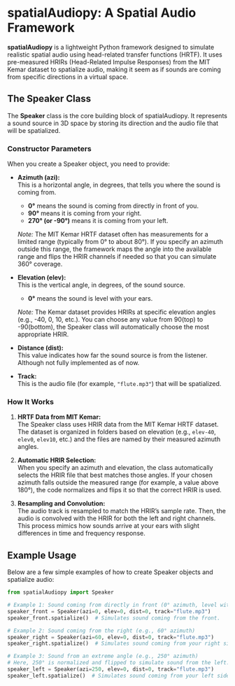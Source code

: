 # spatialAudiopy: A Spatial Audio Framework

**spatialAudiopy** is a lightweight Python framework designed to simulate realistic spatial audio using head-related transfer functions (HRTF). It uses pre-measured HRIRs (Head-Related Impulse Responses) from the MIT Kemar dataset to spatialize audio, making it seem as if sounds are coming from specific directions in a virtual space.

## The Speaker Class

The **Speaker** class is the core building block of spatialAudiopy. It represents a sound source in 3D space by storing its direction and the audio file that will be spatialized.

### Constructor Parameters

When you create a Speaker object, you need to provide:

- **Azimuth (azi):**  
  This is a horizontal angle, in degrees, that tells you where the sound is coming from.  
  - **0°** means the sound is coming from directly in front of you.
  - **90°** means it is coming from your right.
  - **270° (or -90°)** means it is coming from your left.
  
  *Note:* The MIT Kemar HRTF dataset often has measurements for a limited range (typically from 0° to about 80°). If you specify an azimuth outside this range, the framework maps the angle into the available range and flips the HRIR channels if needed so that you can simulate 360° coverage.

- **Elevation (elev):**  
  This is the vertical angle, in degrees, of the sound source.  
  - **0°** means the sound is level with your ears.
  
  *Note:* The Kemar dataset provides HRIRs at specific elevation angles (e.g., -40, 0, 10, etc.). You can choose any value from 90(top) to -90(bottom), the Speaker class will automatically choose the most appropriate HRIR.

- **Distance (dist):**  
  This value indicates how far the sound source is from the listener. Although not fully implemented as of now.

- **Track:**  
  This is the audio file (for example, `"flute.mp3"`) that will be spatialized.

### How It Works

1. **HRTF Data from MIT Kemar:**  
   The Speaker class uses HRIR data from the MIT Kemar HRTF dataset. The dataset is organized in folders based on elevation (e.g., `elev-40`, `elev0`, `elev10`, etc.) and the files are named by their measured azimuth angles.

2. **Automatic HRIR Selection:**  
   When you specify an azimuth and elevation, the class automatically selects the HRIR file that best matches those angles. If your chosen azimuth falls outside the measured range (for example, a value above 180°), the code normalizes and flips it so that the correct HRIR is used.

3. **Resampling and Convolution:**  
   The audio track is resampled to match the HRIR’s sample rate. Then, the audio is convolved with the HRIR for both the left and right channels. This process mimics how sounds arrive at your ears with slight differences in time and frequency response.

## Example Usage

Below are a few simple examples of how to create Speaker objects and spatialize audio:

```python
from spatialAudiopy import Speaker

# Example 1: Sound coming from directly in front (0° azimuth, level with the ears)
speaker_front = Speaker(azi=0, elev=0, dist=0, track="flute.mp3")
speaker_front.spatialize()  # Simulates sound coming from the front.

# Example 2: Sound coming from the right (e.g., 60° azimuth)
speaker_right = Speaker(azi=60, elev=0, dist=0, track="flute.mp3")
speaker_right.spatialize()  # Simulates sound coming from your right side.

# Example 3: Sound from an extreme angle (e.g., 250° azimuth)
# Here, 250° is normalized and flipped to simulate sound from the left.
speaker_left = Speaker(azi=250, elev=0, dist=0, track="flute.mp3")
speaker_left.spatialize()  # Simulates sound coming from your left side.
